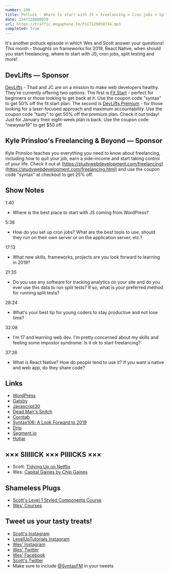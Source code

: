 ```yaml
---
number: 108
title: Potluck - Where to start with JS × Freelancing × Cron jobs × Split testing × Frameworks in 2019 × More
date: 1547128800920
url: https://traffic.megaphone.fm/FSI7129050774.mp3
completed: true
---
```


It's another potluck episode in which Wes and Scott answer your questions! This month - thoughts on frameworks for 2019, React Native, when should you start freelancing, where to start with JS, cron jobs, split testing and more!

## DevLifts — Sponsor

[DevLifts](https://devlifts.io/) - Thad and JC are on a mission to make web developers healthy. They're currently offering two options: The first is [Fit.Start](https://devlifts.io/join) - perfect for beginners or those looking to get back at it. 
Use the coupon code "syntax" to get 50% off the fit.start plan. The second is [DevLifts Premium](https://devlifts.io/join) - for those looking for a laser-focused approach and maximum accountability. Use the coupon code "tasty" to get 50% off the premium plan. Check it out today! Just for January their eight-week plan is back. Use the coupon code "newyear19" to get $50 off. 

## Kyle Prinsloo's Freelancing & Beyond — Sponsor

Kyle Prinsloo teaches you everything you need to know about freelancing, including how to quit your job, earn a side-income and start taking control of your life. Check it out at [https://studywebdevelopment.com/freelancing](https://studywebdevelopment.com/freelancing.html) and use the coupon code "syntax" at checkout to get 25% off.

## Show Notes

1:40

* Where is the best place to start with JS coming from WordPress?

5:36

* How do you set up cron jobs? What are the best tools to use, should they run on their own server or on the application server, etc.?

17:13

* What new skills, frameworks, projects are you look forward to learning in 2019?

21:35

* Do you use any software for tracking analytics on your site and do you ever use this data to run split tests? If so, what is your preferred method for running split tests?

28:24

* What's your best tip for young coders to stay productive and not lose time?

32:08

* I'm 17 and learning web dev. I'm pretty concerned about my skills and feeling some impostor syndrome. Is it ok to start freelancing?

37:26

* What is React Native? How do people tend to use it? If you want a native and web app, do they share code?

## Links
* [WordPress](https://wordpress.org/)
* [Gatsby](https://www.gatsbyjs.org/)
* [Javascript30](https://javascript30.com/)
* [Dead Man's Snitch](https://deadmanssnitch.com/)
* [Corntab](http://corntab.com/)
* [Syntax106: A Look Forward to 2019](https://syntax.fm/show/106/a-look-forward-to-2019)
* [Drip](https://www.drip.com/)
* [Segment.io](https://segment.com/)
* [Hotjar](https://www.hotjar.com/)


## ××× SIIIIICK ××× PIIIICKS ×××

* Scott: [Tidying Up on Netflix](https://www.netflix.com/title/80209379)
* Wes: [Capital Gaines by Chip Gaines](https://www.amazon.com/Capital-Gaines-Things-Learned-Stupid/dp/0785216308)

## Shameless Plugs

* [Scott's Level 1 Styled Components Course](https://LevelUpTutorials.com/pro)
* [Wes' Courses](https://www.wesbos.com/courses)

## Tweet us your tasty treats!

* [Scott's Instagram](https://www.instagram.com/stolinski/)
* [LevelUpTutorials Instagram](https://www.instagram.com/LevelUpTutorials/)
* [Wes' Instagram](https://www.instagram.com/wesbos/)
* [Wes' Twitter](https://twitter.com/wesbos)
* [Wes' Facebook](https://www.facebook.com/wesbos.developer)
* [Scott's Twitter](https://twitter.com/stolinski)
* Make sure to include [@SyntaxFM](https://twitter.com/SyntaxFM) in your tweets
